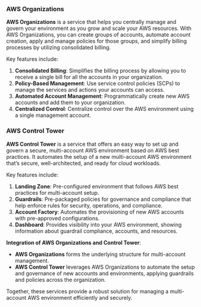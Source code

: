 ### AWS Organizations

**AWS Organizations** is a service that helps you centrally manage and govern your environment as you grow and scale your AWS resources. With AWS Organizations, you can create groups of accounts, automate account creation, apply and manage policies for those groups, and simplify billing processes by utilizing consolidated billing.

Key features include:
1. **Consolidated Billing**: Simplifies the billing process by allowing you to receive a single bill for all the accounts in your organization.
2. **Policy-Based Management**: Use service control policies (SCPs) to manage the services and actions your accounts can access.
3. **Automated Account Management**: Programmatically create new AWS accounts and add them to your organization.
4. **Centralized Control**: Centralize control over the AWS environment using a single management account.

### AWS Control Tower

**AWS Control Tower** is a service that offers an easy way to set up and govern a secure, multi-account AWS environment based on AWS best practices. It automates the setup of a new multi-account AWS environment that’s secure, well-architected, and ready for cloud workloads.

Key features include:
1. **Landing Zone**: Pre-configured environment that follows AWS best practices for multi-account setup.
2. **Guardrails**: Pre-packaged policies for governance and compliance that help enforce rules for security, operations, and compliance.
3. **Account Factory**: Automates the provisioning of new AWS accounts with pre-approved configurations.
4. **Dashboard**: Provides visibility into your AWS environment, showing information about guardrail compliance, accounts, and resources.

**Integration of AWS Organizations and Control Tower**:
- **AWS Organizations** forms the underlying structure for multi-account management.
- **AWS Control Tower** leverages AWS Organizations to automate the setup and governance of new accounts and environments, applying guardrails and policies across the organization.

Together, these services provide a robust solution for managing a multi-account AWS environment efficiently and securely.